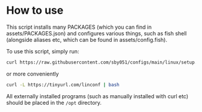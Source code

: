 # How to use

This script installs many PACKAGES (which you can find in assets/PACKAGES.json) and
configures various things, such as fish shell (alongside aliases etc, which can be
found in assets/config.fish).

To use this script, simply run:
```bash
curl https://raw.githubusercontent.com/sby051/configs/main/linux/setup.sh | bash
```

or more conveniently

```bash
curl -L https://tinyurl.com/linconf | bash
```

All externally installed programs (such as manually installed with curl etc) should be placed in
the ```/opt``` directory.
